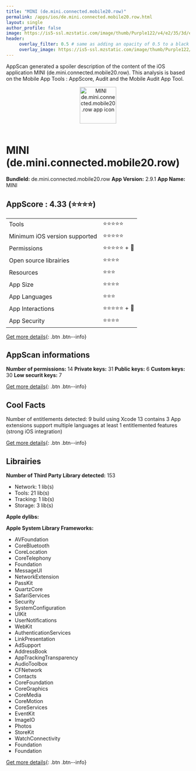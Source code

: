 ```yaml
---
title: "MINI (de.mini.connected.mobile20.row)"
permalink: /apps/ios/de.mini.connected.mobile20.row.html
layout: single
author_profile: false
image: https://is5-ssl.mzstatic.com/image/thumb/Purple122/v4/e2/35/3d/e2353dac-9b88-ae63-0772-810c7998ae20/miniappstore-1x_U007emarketing-0-7-0-85-220.png/512x512bb.jpg
header: 
     overlay_filter: 0.5 # same as adding an opacity of 0.5 to a black background
     overlay_image: https://is5-ssl.mzstatic.com/image/thumb/Purple122/v4/e2/35/3d/e2353dac-9b88-ae63-0772-810c7998ae20/miniappstore-1x_U007emarketing-0-7-0-85-220.png/512x512bb.jpg
---
```

AppScan generated a spoiler description of the content of the iOS application MINI (de.mini.connected.mobile20.row). This analysis is based on the Mobile App Tools : AppScore, Audit and the Mobile Audit App Tool.

  
  
<div style="text-align: center;"><img src="https://is5-ssl.mzstatic.com/image/thumb/Purple122/v4/e2/35/3d/e2353dac-9b88-ae63-0772-810c7998ae20/miniappstore-1x_U007emarketing-0-7-0-85-220.png/512x512bb.jpg" width="100" height="100" alt="MINI de.mini.connected.mobile20.row app icon"></div></br>
  
# MINI (de.mini.connected.mobile20.row)

**BundleId:** de.mini.connected.mobile20.row
**App Version:** 2.9.1
**App Name:** MINI


## AppScore : 4.33 (⭐️⭐️⭐️⭐️) 

<table>
<tr><td> Tools </td><td> ⭐️⭐️⭐️⭐️⭐️ </td></tr>
<tr><td> Minimum iOS version supported </td><td> ⭐️⭐️⭐️⭐️⭐️ </td></tr>
<tr><td> Permissions </td><td> ⭐️⭐️⭐️⭐️⭐️ + 🌟 </td></tr>
<tr><td> Open source librairies </td><td> ⭐️⭐️⭐️⭐️ </td></tr>
<tr><td> Resources </td><td> ⭐️⭐️⭐️ </td></tr>
<tr><td> App Size </td><td> ⭐️⭐️⭐️⭐️ </td></tr>
<tr><td> App Languages </td><td> ⭐️⭐️⭐️ </td></tr>
<tr><td> App Interactions </td><td> ⭐️⭐️⭐️⭐️⭐️ + 🌟 </td></tr>
<tr><td> App Security </td><td> ⭐️⭐️⭐️⭐️ </td></tr>
</table>

[Get more details](/pricing.html){: .btn .btn--info}  
  
## AppScan informations 

**Number of permissions:** 14
**Private keys:** 31
**Public keys:** 6
**Custom keys:** 30
**Low securit keys:** 7
  
[Get more details](/pricing.html){: .btn .btn--info}

## Cool Facts

Number of entitlements detected: 9
build using Xcode 13
contains 3 App extensions
support multiple languages
at least 1 entitlemented features (strong iOS integration)
  
[Get more details](/pricing.html){: .btn .btn--info}

## Librairies 
**Number of Third Party Library detected:** 153
- Network: 1 lib(s)
- Tools: 21 lib(s)
- Tracking: 1 lib(s)
- Storage: 3 lib(s)

**Apple dylibs:**


**Apple System Library Frameworks:**
- AVFoundation
- CoreBluetooth
- CoreLocation
- CoreTelephony
- Foundation
- MessageUI
- NetworkExtension
- PassKit
- QuartzCore
- SafariServices
- Security
- SystemConfiguration
- UIKit
- UserNotifications
- WebKit
- AuthenticationServices
- LinkPresentation
- AdSupport
- AddressBook
- AppTrackingTransparency
- AudioToolbox
- CFNetwork
- Contacts
- CoreFoundation
- CoreGraphics
- CoreMedia
- CoreMotion
- CoreServices
- EventKit
- ImageIO
- Photos
- StoreKit
- WatchConnectivity
- Foundation
- Foundation


  
[Get more details](/pricing.html){: .btn .btn--info}

